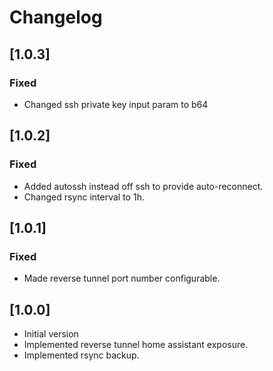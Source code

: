 # Changelog

## [1.0.3]
### Fixed
- Changed ssh private key input param to b64

## [1.0.2]
### Fixed
- Added autossh instead off ssh to provide auto-reconnect.
- Changed rsync interval to 1h.

## [1.0.1]
### Fixed
- Made reverse tunnel port number configurable.

## [1.0.0]
- Initial version
- Implemented reverse tunnel home assistant exposure.
- Implemented rsync backup.